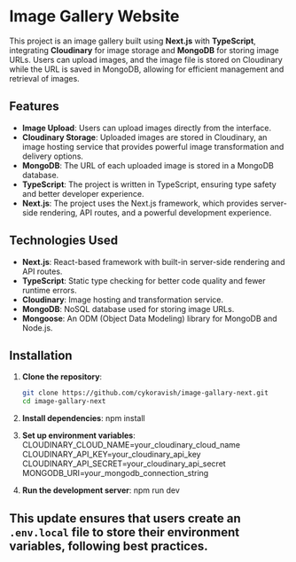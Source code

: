 # Image Gallery Website

This project is an image gallery built using **Next.js** with **TypeScript**, integrating **Cloudinary** for image storage and **MongoDB** for storing image URLs. Users can upload images, and the image file is stored on Cloudinary while the URL is saved in MongoDB, allowing for efficient management and retrieval of images.

## Features

- **Image Upload**: Users can upload images directly from the interface.
- **Cloudinary Storage**: Uploaded images are stored in Cloudinary, an image hosting service that provides powerful image transformation and delivery options.
- **MongoDB**: The URL of each uploaded image is stored in a MongoDB database.
- **TypeScript**: The project is written in TypeScript, ensuring type safety and better developer experience.
- **Next.js**: The project uses the Next.js framework, which provides server-side rendering, API routes, and a powerful development experience.

## Technologies Used

- **Next.js**: React-based framework with built-in server-side rendering and API routes.
- **TypeScript**: Static type checking for better code quality and fewer runtime errors.
- **Cloudinary**: Image hosting and transformation service.
- **MongoDB**: NoSQL database used for storing image URLs.
- **Mongoose**: An ODM (Object Data Modeling) library for MongoDB and Node.js.

## Installation

1. **Clone the repository**:
   ```bash
   git clone https://github.com/cykoravish/image-gallary-next.git
   cd image-gallary-next

2. **Install dependencies**:
   npm install

3. **Set up environment variables**:
   CLOUDINARY_CLOUD_NAME=your_cloudinary_cloud_name
   CLOUDINARY_API_KEY=your_cloudinary_api_key
   CLOUDINARY_API_SECRET=your_cloudinary_api_secret
   MONGODB_URI=your_mongodb_connection_string

4. **Run the development server**:
   npm run dev


## This update ensures that users create an `.env.local` file to store their environment variables, following best practices.
 
